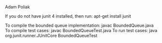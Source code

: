 Adam Poliak

If you do not have junit 4 installed, then run: apt-get install junit

To compile the bounded queue implementation: javac BoundedQueue.java
To compile test cases: 						 javac BoundedQueueTest.java
To run test cases:     						 java org.junit.runner.JUnitCore BoundedQueueTest

